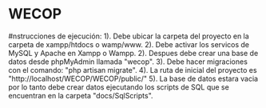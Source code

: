 # WECOP

#nstrucciones de ejecución:
1). Debe ubicar la carpeta del proyecto en la carpeta de xampp/htdocs o wamp/www.
2). Debe activar los servicos de MySQL y Apache en Xampp o Wampp.
2). Despues debe crear una base de datos desde phpMyAdmin llamada "wecop".
3). Debe hacer migraciones con el comando: "php artisan migrate".
4). La ruta de inicial del proyecto es "http://localhost/WECOP/WECOP/public/"
5). La base de datos estara vacia por lo tanto debe crear datos ejecutando los scripts de SQL que se encuentran en la carpeta "docs/SqlScripts".

